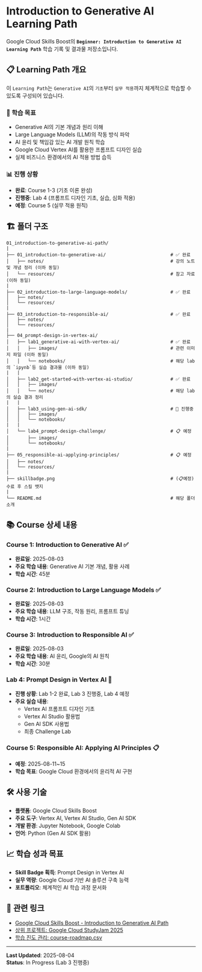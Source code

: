 # Introduction to Generative AI Learning Path

Google Cloud Skills Boost의 **`Beginner: Introduction to Generative AI Learning Path`** 학습 기록 및 결과물 저장소입니다.

## 📋 Learning Path 개요

이 `Learning Path`는 `Generative AI`의 `기초`부터 `실무 적용`까지 체계적으로 학습할 수 있도록 구성되어 있습니다.

### 🎯 학습 목표
- Generative AI의 기본 개념과 원리 이해
- Large Language Models (LLM)의 작동 방식 파악
- AI 윤리 및 책임감 있는 AI 개발 원칙 학습
- Google Cloud Vertex AI를 활용한 프롬프트 디자인 실습
- 실제 비즈니스 환경에서의 AI 적용 방법 습득

### 📊 진행 상황
- **완료**: Course 1-3 (기초 이론 완성)
- **진행중**: Lab 4 (프롬프트 디자인 기초, 실습, 심화 적용)
- **예정**: Course 5 (실무 적용 원칙)

## 🏗️ 폴더 구조

```
01_introduction-to-generative-ai-path/
|
├── 01_introduction-to-generative-ai/                        # ✅ 완료
│   ├── notes/                                               # 강의 노트 및 개념 정리 (이하 동일)
│   └── resources/                                           # 참고 자료 (이하 동일)
|
├── 02_introduction-to-large-language-models/                # ✅ 완료
│   ├── notes/
│   └── resources/
|
├── 03_introduction-to-responsible-ai/                       # ✅ 완료
│   ├── notes/
│   └── resources/
|
├── 04_prompt-design-in-vertex-ai/
│   ├── lab1_generative-ai-with-vertex-ai/                   # ✅ 완료
│   │   ├── images/                                          # 관련 이미지 파일 (이하 동일)
│   │   └── notebooks/                                       # 해당 lab의 `ipynb`등 실습 결과물 (이하 동일)
|   |
│   ├── lab2_get-started-with-vertex-ai-studio/              # ✅ 완료
│   │   ├── images/
│   │   └── notes/                                           # 해당 lab의 실습 결과 정리 
|   |
│   ├── lab3_using-gen-ai-sdk/                               # 🔄 진행중
│   │   ├── images/
│   │   └── notebooks/
|   |
│   └── lab4_prompt-design-challenge/                        # 📋 예정
│       ├── images/
│       └── notebooks/
|
├── 05_responsible-ai-applying-principles/                   # 📋 예정
│   ├── notes/
│   └── resources/
|
├── skillbadge.png                                           # (📋예정) 수료 후 스킬 뱃지
|
└── README.md                                                # 해당 폴더 소개
```

## 📚 Course 상세 내용

### Course 1: Introduction to Generative AI ✅
- **완료일**: 2025-08-03
- **주요 학습 내용**: Generative AI 기본 개념, 활용 사례
- **학습 시간**: 45분

### Course 2: Introduction to Large Language Models ✅  
- **완료일**: 2025-08-03
- **주요 학습 내용**: LLM 구조, 작동 원리, 프롬프트 튜닝
- **학습 시간**: 1시간

### Course 3: Introduction to Responsible AI ✅
- **완료일**: 2025-08-03  
- **주요 학습 내용**: AI 윤리, Google의 AI 원칙
- **학습 시간**: 30분

### Lab 4: Prompt Design in Vertex AI 🔄
- **진행 상황**: Lab 1-2 완료, Lab 3 진행중, Lab 4 예정
- **주요 실습 내용**: 
  - Vertex AI 프롬프트 디자인 기초
  - Vertex AI Studio 활용법
  - Gen AI SDK 사용법  
  - 최종 Challenge Lab

### Course 5: Responsible AI: Applying AI Principles 📋
- **예정**: 2025-08-11~15
- **학습 목표**: Google Cloud 환경에서의 윤리적 AI 구현

## 🛠️ 사용 기술

- **플랫폼**: Google Cloud Skills Boost
- **주요 도구**: Vertex AI, Vertex AI Studio, Gen AI SDK
- **개발 환경**: Jupyter Notebook, Google Colab
- **언어**: Python (Gen AI SDK 활용)

## 📈 학습 성과 목표

- **Skill Badge 획득**: Prompt Design in Vertex AI
- **실무 역량**: Google Cloud 기반 AI 솔루션 구축 능력
- **포트폴리오**: 체계적인 AI 학습 과정 문서화

## 🔗 관련 링크

- [Google Cloud Skills Boost - Introduction to Generative AI Path](https://www.cloudskillsboost.google/paths/118)
- [상위 프로젝트: Google Cloud StudyJam 2025](../README.md)
- [학습 진도 관리: course-roadmap.csv](../00_planning/course-roadmap.csv)

---

**Last Updated**: 2025-08-04  
**Status**: In Progress (Lab 3 진행중)
